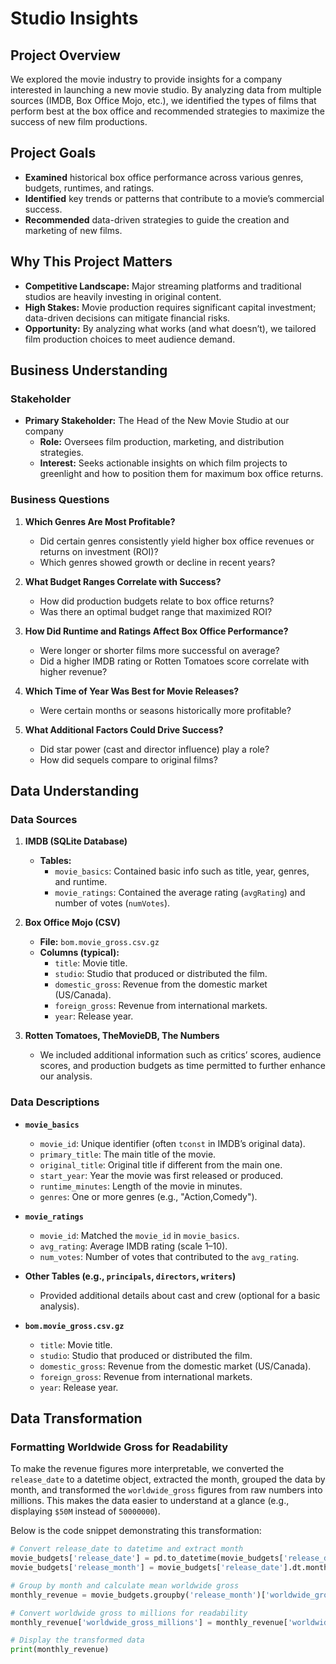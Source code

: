 # Studio Insights

## Project Overview
We explored the movie industry to provide insights for a company interested in launching a new movie studio. By analyzing data from multiple sources (IMDB, Box Office Mojo, etc.), we identified the types of films that perform best at the box office and recommended strategies to maximize the success of new film productions.

## Project Goals
- **Examined** historical box office performance across various genres, budgets, runtimes, and ratings.  
- **Identified** key trends or patterns that contribute to a movie’s commercial success.  
- **Recommended** data-driven strategies to guide the creation and marketing of new films.

## Why This Project Matters
- **Competitive Landscape:** Major streaming platforms and traditional studios are heavily investing in original content.  
- **High Stakes:** Movie production requires significant capital investment; data-driven decisions can mitigate financial risks.  
- **Opportunity:** By analyzing what works (and what doesn’t), we tailored film production choices to meet audience demand.

## Business Understanding

### Stakeholder
- **Primary Stakeholder:** The Head of the New Movie Studio at our company  
  - **Role:** Oversees film production, marketing, and distribution strategies.  
  - **Interest:** Seeks actionable insights on which film projects to greenlight and how to position them for maximum box office returns.

### Business Questions
1. **Which Genres Are Most Profitable?**  
   - Did certain genres consistently yield higher box office revenues or returns on investment (ROI)?  
   - Which genres showed growth or decline in recent years?

2. **What Budget Ranges Correlate with Success?**  
   - How did production budgets relate to box office returns?  
   - Was there an optimal budget range that maximized ROI?

3. **How Did Runtime and Ratings Affect Box Office Performance?**  
   - Were longer or shorter films more successful on average?  
   - Did a higher IMDB rating or Rotten Tomatoes score correlate with higher revenue?

4. **Which Time of Year Was Best for Movie Releases?**  
   - Were certain months or seasons historically more profitable?

5. **What Additional Factors Could Drive Success?**  
   - Did star power (cast and director influence) play a role?  
   - How did sequels compare to original films?

## Data Understanding

### Data Sources

1. **IMDB (SQLite Database)**
   - **Tables:**  
     - `movie_basics`: Contained basic info such as title, year, genres, and runtime.  
     - `movie_ratings`: Contained the average rating (`avgRating`) and number of votes (`numVotes`).

2. **Box Office Mojo (CSV)**
   - **File:** `bom.movie_gross.csv.gz`  
   - **Columns (typical):**  
     - `title`: Movie title.  
     - `studio`: Studio that produced or distributed the film.  
     - `domestic_gross`: Revenue from the domestic market (US/Canada).  
     - `foreign_gross`: Revenue from international markets.  
     - `year`: Release year.

3. **Rotten Tomatoes, TheMovieDB, The Numbers**  
   - We included additional information such as critics’ scores, audience scores, and production budgets as time permitted to further enhance our analysis.

### Data Descriptions

- **`movie_basics`**  
  - `movie_id`: Unique identifier (often `tconst` in IMDB’s original data).  
  - `primary_title`: The main title of the movie.  
  - `original_title`: Original title if different from the main one.  
  - `start_year`: Year the movie was first released or produced.  
  - `runtime_minutes`: Length of the movie in minutes.  
  - `genres`: One or more genres (e.g., "Action,Comedy").

- **`movie_ratings`**  
  - `movie_id`: Matched the `movie_id` in `movie_basics`.  
  - `avg_rating`: Average IMDB rating (scale 1–10).  
  - `num_votes`: Number of votes that contributed to the `avg_rating`.

- **Other Tables (e.g., `principals`, `directors`, `writers`)**  
  - Provided additional details about cast and crew (optional for a basic analysis).

- **`bom.movie_gross.csv.gz`**  
  - `title`: Movie title.  
  - `studio`: Studio that produced or distributed the film.  
  - `domestic_gross`: Revenue from the domestic market (US/Canada).  
  - `foreign_gross`: Revenue from international markets.  
  - `year`: Release year.

## Data Transformation

### Formatting Worldwide Gross for Readability

To make the revenue figures more interpretable, we converted the `release_date` to a datetime object, extracted the month, grouped the data by month, and transformed the `worldwide_gross` figures from raw numbers into millions. This makes the data easier to understand at a glance (e.g., displaying `$50M` instead of `50000000`).

Below is the code snippet demonstrating this transformation:

```python
# Convert release_date to datetime and extract month
movie_budgets['release_date'] = pd.to_datetime(movie_budgets['release_date'])
movie_budgets['release_month'] = movie_budgets['release_date'].dt.month

# Group by month and calculate mean worldwide gross
monthly_revenue = movie_budgets.groupby('release_month')['worldwide_gross'].mean().reset_index()

# Convert worldwide gross to millions for readability
monthly_revenue['worldwide_gross_millions'] = monthly_revenue['worldwide_gross'] / 1e6

# Display the transformed data
print(monthly_revenue)
